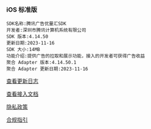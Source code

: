 ### iOS 标准版

```
SDK名称:腾讯广告优量汇SDK
开发者:深圳市腾讯计算机系统有限公司
SDK 版本:4.14.50
更新日期:2023-11-16
SDK 大小:14MB
功能介绍:提供广告的拉取和展示功能，接入的开发者可获得广告收益
聚合 Adapter 版本:4.14.50.1
聚合 Adapter 更新日期:2023-11-16
```

[查看更新日志](https://developers.adnet.qq.com/doc/ios/union/union_version)

[查看接入文档](https://developers.adnet.qq.com/doc/ios/guide)

[隐私政策](https://e.qq.com/dev/help_detail.html?cid=2005&pid=5983)

[合规指引](https://e.qq.com/dev/help_detail.html?cid=2004&pid=5795)
